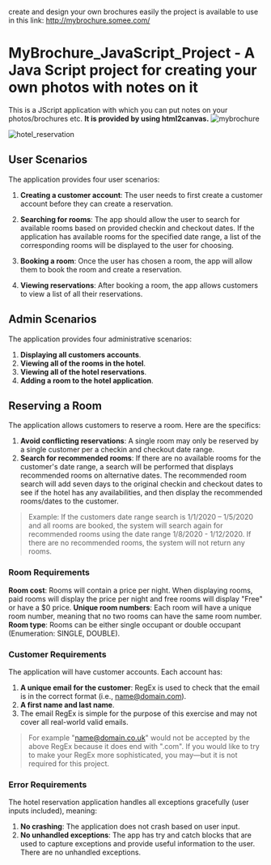 create and design your own brochures easily
the project is available to use in this link:
http://mybrochure.somee.com/

# MyBrochure_JavaScript_Project - A Java Script project for creating your own photos with notes on it

This is a JScript application with which you can put notes on your photos/brochures etc. 
<b>It is provided by using html2canvas.</b>
![mybrochure](https://github.com/azizkale/MyBrochure_JavaScript_Project/master/-10.04.2020_M%C3%BCr%C3%BCvvet_Duyuru.png?raw=true)

![hotel_reservation](https://user-images.githubusercontent.com/15267154/108933613-3718ac80-762a-11eb-97eb-69d3739d6413.gif)

## User Scenarios
The application provides four user scenarios:

1. <b>Creating a customer account</b>: The user needs to first create a customer account before they can create a reservation.

2. <b>Searching for rooms</b>: The app should allow the user to search for available rooms based on provided checkin and checkout dates. If the application has available rooms for the specified date range, a list of the corresponding rooms will be displayed to the user for choosing.

3. <b>Booking a room</b>: Once the user has chosen a room, the app will allow them to book the room and create a reservation.

4. <b>Viewing reservations</b>: After booking a room, the app allows customers to view a list of all their reservations.

## Admin Scenarios
The application provides four administrative scenarios:

1. <b>Displaying all customers accounts</b>.
2. <b>Viewing all of the rooms in the hotel</b>.
3. <b>Viewing all of the hotel reservations</b>.
4. <b>Adding a room to the hotel application</b>.

## Reserving a Room
The application allows customers to reserve a room. Here are the specifics:

1. <b>Avoid conflicting reservations</b>: A single room may only be reserved by a single customer per a checkin and checkout date range.
2. <b>Search for recommended rooms</b>: If there are no available rooms for the customer's date range, a search will be performed that displays recommended rooms on alternative dates. The recommended room search will add seven days to the original checkin and checkout dates to see if the hotel has any availabilities, and then display the recommended rooms/dates to the customer.
> Example: If the customers date range search is 1/1/2020 – 1/5/2020 and all rooms are booked, the system will search again for recommended rooms using the date range 1/8/2020 - 1/12/2020. If there are no recommended rooms, the system will not return any rooms.

### Room Requirements
<b>Room cost</b>: Rooms will contain a price per night. When displaying rooms, paid rooms will display the price per night and free rooms will display "Free" or have a $0 price.
<b>Unique room numbers</b>: Each room will have a unique room number, meaning that no two rooms can have the same room number.
<b>Room type</b>: Rooms can be either single occupant or double occupant (Enumeration: SINGLE, DOUBLE).

### Customer Requirements
The application will have customer accounts. Each account has:

1. <b>A unique email for the customer</b>: RegEx is used to check that the email is in the correct format (i.e., name@domain.com).
2. <b>A first name and last name</b>.
3. The email RegEx is simple for the purpose of this exercise and may not cover all real-world valid emails. 
> For example "name@domain.co.uk" would not be accepted by the above RegEx because it does end with ".com". If you would like to try to make your RegEx more sophisticated, you may—but it is not required for this project.

### Error Requirements
The hotel reservation application handles all exceptions gracefully (user inputs included), meaning:

1. <b>No crashing</b>: The application does not crash based on user input.
2. <b>No unhandled exceptions</b>: The app has try and catch blocks that are used to capture exceptions and provide useful information to the user. There are no unhandled exceptions.

